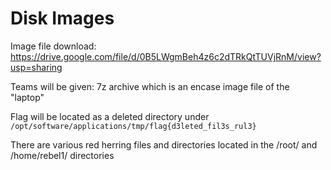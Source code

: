 # Disk Images
Image file download: https://drive.google.com/file/d/0B5LWgmBeh4z6c2dTRkQtTUVjRnM/view?usp=sharing

Teams will be given: 7z archive which is an encase image file of the "laptop" 

Flag will be located as a deleted directory under `/opt/software/applications/tmp/flag{d3leted_fil3s_rul3}`

There are various red herring files and directories located in the /root/ and /home/rebel1/ directories
